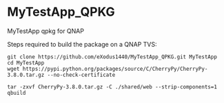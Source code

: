 # MyTestApp_QPKG
MyTestApp qpkg for QNAP

Steps required to build the package on a QNAP TVS:

    git clone https://github.com/eXodus1440/MyTestApp_QPKG.git MyTestApp
    cd MyTestApp
    wget https://pypi.python.org/packages/source/C/CherryPy/CherryPy-3.8.0.tar.gz --no-check-certificate

    tar -zxvf CherryPy-3.8.0.tar.gz -C ./shared/web --strip-components=1
    qbuild
